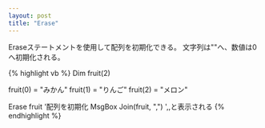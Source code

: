 ```yaml
---
layout: post
title: "Erase"
---
```


Eraseステートメントを使用して配列を初期化できる。
文字列は""へ、数値は0へ初期化される。

{% highlight vb %}
Dim fruit(2)

fruit(0) = "みかん"
fruit(1) = "りんご"
fruit(2) = "メロン"

Erase fruit '配列を初期化
MsgBox Join(fruit, ",") ',,と表示される
{% endhighlight %}
